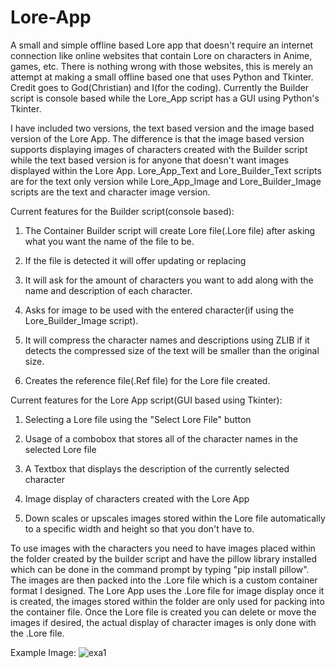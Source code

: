 # Lore-App
A small and simple offline based Lore app that doesn't require an internet connection like online websites that contain Lore on characters in Anime, games, etc. There is nothing wrong with those websites, this is merely an attempt at making a small offline based one that uses Python and Tkinter. Credit goes to God(Christian) and I(for the coding). Currently the Builder script is console based while the Lore_App script has a GUI using Python's Tkinter. 

I have included two versions, the text based version and the image based version of the Lore App. The difference is that the image based version supports displaying images of characters created with the Builder script while the text based version is for anyone that doesn't want images displayed within the Lore App.
Lore_App_Text and Lore_Builder_Text scripts are for the text only version while Lore_App_Image and Lore_Builder_Image scripts are the text and character image version.

Current features for the Builder script(console based):

1. The Container Builder script will create Lore file(.Lore file) after asking what you want the name of the file to be.

2. If the file is detected it will offer updating or replacing
   
3. It will ask for the amount of characters you want to add along with the name and description of each character.

4. Asks for image to be used with the entered character(if using the Lore_Builder_Image script).

5. It will compress the character names and descriptions using ZLIB if it detects the compressed size of the text will be smaller than the original size.

6. Creates the reference file(.Ref file) for the Lore file created.

Current features for the Lore App script(GUI based using Tkinter):

1. Selecting a Lore file using the "Select Lore File" button

2. Usage of a combobox that stores all of the character names in the selected Lore file

3. A Textbox that displays the description of the currently selected character

4. Image display of characters created with the Lore App

5. Down scales or upscales images stored within the Lore file automatically to a specific width and height so that you don't have to.

To use images with the characters you need to have images placed within the folder created by the builder script and have the pillow library installed which can be done in the command prompt by typing "pip install pillow". The images are then packed into the .Lore file which is a custom container format I designed. The Lore App uses the .Lore file for image display once it is created, the images stored within the folder are only used for packing into the container file. Once the Lore file is created you can delete or move the images if desired, the actual display of character images is only done with the .Lore file.

Example Image: 
![exa1](https://github.com/user-attachments/assets/2de0cfdd-3a7a-4350-85f7-f84a26b03757)


